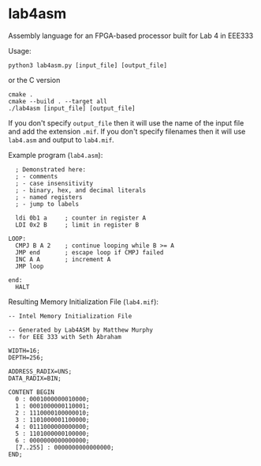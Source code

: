 # lab4asm
Assembly language for an FPGA-based processor built for Lab 4 in EEE333

Usage:

  `python3 lab4asm.py [input_file] [output_file]`
  
  or the C version
  
  ```
  cmake .
  cmake --build . --target all
  ./lab4asm [input_file] [output_file]
  ```

If you don't specify `output_file` then it will use the name of the input file and add the extension `.mif`. If you don't specify filenames then it will use `lab4.asm` and output to `lab4.mif`.

Example program (`lab4.asm`):
```
  ; Demonstrated here:
  ; - comments
  ; - case insensitivity
  ; - binary, hex, and decimal literals
  ; - named registers
  ; - jump to labels

  ldi 0b1 a     ; counter in register A
  LDI 0x2 B     ; limit in register B

LOOP:
  CMPJ B A 2    ; continue looping while B >= A
  JMP end       ; escape loop if CMPJ failed
  INC A A       ; increment A
  JMP loop

end:
  HALT
```

Resulting Memory Initialization File (`lab4.mif`):
```
-- Intel Memory Initialization File

-- Generated by Lab4ASM by Matthew Murphy
-- for EEE 333 with Seth Abraham

WIDTH=16;
DEPTH=256;

ADDRESS_RADIX=UNS;
DATA_RADIX=BIN;

CONTENT BEGIN
  0 : 0001000000010000;
  1 : 0001000000110001;
  2 : 1110000100000010;
  3 : 1101000001100000;
  4 : 0111000000000000;
  5 : 1101000000100000;
  6 : 0000000000000000;
  [7..255] : 0000000000000000;
END;
```
